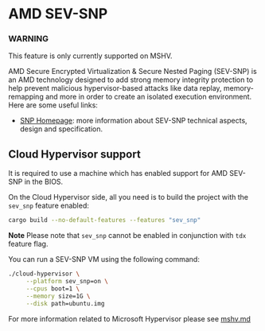 # AMD SEV-SNP

### WARNING

This feature is only currently supported on MSHV.

AMD Secure Encrypted Virtualization & Secure Nested Paging (SEV-SNP) is an AMD
technology designed to add strong memory integrity protection to help prevent
malicious hypervisor-based attacks like data replay, memory-remapping and more
in order to create an isolated execution environment. Here are some useful
links:

- [SNP Homepage](https://www.amd.com/content/dam/amd/en/documents/epyc-business-docs/solution-briefs/amd-secure-encrypted-virtualization-solution-brief.pdf):
  more information about SEV-SNP technical aspects, design and specification.

## Cloud Hypervisor support

It is required to use a machine which has enabled support for AMD SEV-SNP in
the BIOS.

On the Cloud Hypervisor side, all you need is to build the project with the
`sev_snp` feature enabled:

```bash
cargo build --no-default-features --features "sev_snp"
```

**Note**
Please note that `sev_snp` cannot be enabled in conjunction with `tdx` feature flag.

You can run a SEV-SNP VM using the following command:

```bash
./cloud-hypervisor \
     --platform sev_snp=on \
     --cpus boot=1 \
     --memory size=1G \
     --disk path=ubuntu.img
```

For more information related to Microsoft Hypervisor please see [mshv.md](mshv.md)
